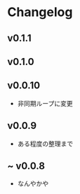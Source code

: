 # Changelog

## v0.1.1


## v0.1.0


## v0.0.10
- 非同期ループに変更
## v0.0.9
- ある程度の整理まで

## ~ v0.0.8
- なんやかや